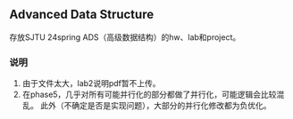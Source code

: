 ## Advanced Data Structure

存放SJTU 24spring ADS（高级数据结构）的hw、lab和project。

### 说明

1. 由于文件太大，lab2说明pdf暂不上传。
2. 在phase5，几乎对所有可能并行化的部分都做了并行化，可能逻辑会比较混乱。
   此外（不确定是否是实现问题），大部分的并行化修改都为负优化。
